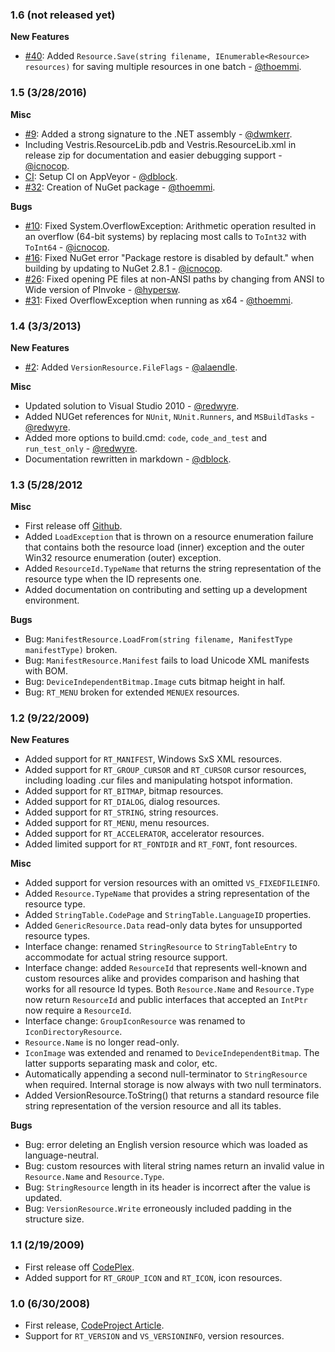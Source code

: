 ### 1.6 (not released yet)

**New Features**

* [#40](https://github.com/dblock/resourcelib/pull/40): Added `Resource.Save(string filename, IEnumerable<Resource> resources)` for saving multiple resources in one batch - [@thoemmi](https://github.com/thoemmi).

### 1.5 (3/28/2016)

**Misc**

* [#9](https://github.com/dblock/resourcelib/pull/9): Added a strong signature to the .NET assembly - [@dwmkerr](https://github.com/dwmkerr).
* Including Vestris.ResourceLib.pdb and Vestris.ResourceLib.xml in release zip for documentation and easier debugging support - [@icnocop](https://github.com/icnocop).
* [CI](https://ci.appveyor.com/project/dblock/resourcelib): Setup CI on AppVeyor - [@dblock](https://github.com/dblock).
* [#32](https://github.com/dblock/resourcelib/pull/32): Creation of NuGet package - [@thoemmi](https://github.com/thoemmi).

**Bugs**

* [#10](https://github.com/dblock/resourcelib/issues/10): Fixed System.OverflowException: Arithmetic operation resulted in an overflow (64-bit systems) by replacing most calls to `ToInt32` with `ToInt64` - [@icnocop](https://github.com/icnocop).
* [#16](https://github.com/dblock/resourcelib/issues/16): Fixed NuGet error "Package restore is disabled by default." when building by updating to NuGet 2.8.1 - [@icnocop](https://github.com/icnocop).
* [#26](https://github.com/dblock/resourcelib/pull/26): Fixed opening PE files at non-ANSI paths by changing from ANSI to Wide version of PInvoke - [@hypersw](https://github.com/hypersw).
* [#31](https://github.com/dblock/resourcelib/pull/31): Fixed OverflowException when running as x64 - [@thoemmi](https://github.com/thoemmi).

### 1.4 (3/3/2013)

**New Features**

  * [#2](https://github.com/dblock/resourcelib/pull/2): Added `VersionResource.FileFlags` - [@alaendle](https://github.com/alaendle).

**Misc**

  * Updated solution to Visual Studio 2010 - [@redwyre](https://github.com/redwyre).
  * Added NUGet references for `NUnit`, `NUnit.Runners`, and `MSBuildTasks` - [@redwyre](https://github.com/redwyre).
  * Added more options to build.cmd: `code`, `code_and_test` and `run_test_only` - [@redwyre](https://github.com/redwyre).
  * Documentation rewritten in markdown - [@dblock](https://github.com/dblock).

### 1.3 (5/28/2012

**Misc**

  * First release off [Github](https://github.com/dblock/resourcelib).
  * Added `LoadException` that is thrown on a resource enumeration failure that contains both the resource load (inner) exception and the outer Win32 resource enumeration (outer) exception.
  * Added `ResourceId.TypeName` that returns the string representation of the resource type when the ID represents one.
  * Added documentation on contributing and setting up a development environment.

**Bugs**

  * Bug: `ManifestResource.LoadFrom(string filename, ManifestType manifestType)` broken.
  * Bug: `ManifestResource.Manifest` fails to load Unicode XML manifests with BOM.
  * Bug: `DeviceIndependentBitmap.Image` cuts bitmap height in half.
  * Bug: `RT_MENU` broken for extended `MENUEX` resources.

### 1.2 (9/22/2009)

**New Features**

  * Added support for `RT_MANIFEST`, Windows SxS XML resources.
  * Added support for `RT_GROUP_CURSOR` and `RT_CURSOR` cursor resources, including loading .cur files and manipulating hotspot information.
  * Added support for `RT_BITMAP`, bitmap resources.
  * Added support for `RT_DIALOG`, dialog resources.
  * Added support for `RT_STRING`, string resources.
  * Added support for `RT_MENU`, menu resources.
  * Added support for `RT_ACCELERATOR`, accelerator resources.
  * Added limited support for `RT_FONTDIR` and `RT_FONT`, font resources.

**Misc**

  * Added support for version resources with an omitted `VS_FIXEDFILEINFO`.
  * Added `Resource.TypeName` that provides a string representation of the resource type.
  * Added `StringTable.CodePage` and `StringTable.LanguageID` properties.
  * Added `GenericResource.Data` read-only data bytes for unsupported resource types.
  * Interface change: renamed `StringResource` to `StringTableEntry` to accommodate for actual string resource support.
  * Interface change: added `ResourceId` that represents well-known and custom resources alike and provides comparison and hashing that works for all resource Id types. Both `Resource.Name` and `Resource.Type` now return `ResourceId` and public interfaces that accepted an `IntPtr` now require a `ResourceId`.
  * Interface change: `GroupIconResource` was renamed to `IconDirectoryResource`.
  * `Resource.Name` is no longer read-only.
  * `IconImage` was extended and renamed to `DeviceIndependentBitmap`. The latter supports separating mask and color, etc.
  * Automatically appending a second null-terminator to `StringResource` when required. Internal storage is now always with two null terminators.
  * Added VersionResource.ToString() that returns a standard resource file string representation of the version resource and all its tables.

**Bugs**

  * Bug: error deleting an English version resource which was loaded as language-neutral.
  * Bug: custom resources with literal string names return an invalid value in ` Resource.Name` and `Resource.Type`.
  * Bug: `StringResource` length in its header is incorrect after the value is updated.
  * Bug: `VersionResource.Write` erroneously included padding in the structure size.

### 1.1 (2/19/2009)

  * First release off [CodePlex](http://resourcelib.codeplex.com).
  * Added support for `RT_GROUP_ICON` and `RT_ICON`, icon resources.

### 1.0 (6/30/2008)

  * First release, [ CodeProject Article](http://www.codeproject.com/KB/library/ResourceLib.aspx).
  * Support for `RT_VERSION` and `VS_VERSIONINFO`, version resources.

